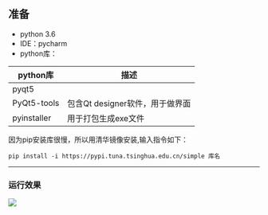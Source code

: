 ## 准备

- python 3.6<br>
- IDE：pycharm<br>
- python库：<br>

python库 | 描述
--|--
pyqt5  |
PyQt5-tools | 包含Qt designer软件，用于做界面
pyinstaller|用于打包生成exe文件

因为pip安装库很慢，所以用清华镜像安装,输入指令如下：

```pip install -i https://pypi.tuna.tsinghua.edu.cn/simple 库名```

---
<h3>运行效果</h3>

![](https://github.com/209914097/useful_tools/blob/master/2.16_2converter/1.PNG)
